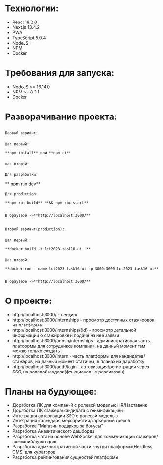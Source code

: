 # Технологии:

* React 18.2.0
* Next.js 13.4.2
* PWA
* TypeScript 5.0.4
* NodeJS
* NPM
* Docker

# Требования для запуска:

* NodeJS >= 16.14.0
* NPM >= 8.3.1
* Docker

# Разворачивание проекта:

## 
    Первый вариант:

### 
    Шаг первый:

    **npm install** или **npm ci**

### 
    Шаг второй:

#### 
    Для разработки:

**
    npm run dev**

#### 
    Для production:

    **npm run build** **&& npm run start**


    В браузере ->**http://localhost:3000/**

## 
    Второй вариант(production):

### 
    Шаг первый:

    **docker build -t lct2023-task16-ui .**

### 
    Шаг второй:

    **docker run --name lct2023-task16-ui -p 3000:3000 lct2023-task16-ui**


    В браузере ->**http://localhost:3000/**

# О проекте:

* http://localhost:3000/ - лендинг
* http://localhost:3000/internships - просмотр доступных стажировок на платформе
* http://localhost:3000/internships/{id} - просмотр детальной информации о стажировке и подаче на нее заявки
* http://localhost:3000/admin/internships - административная часть платформы для сотрудников компании, на данный момент там можно только создать
* http://localhost:3000/intern - часть платформы для кандидатов/стажёров, на данный момент статична, в планах на даработку
* http://localhost:3000/auth/login - авторизация/регистрация через SSO, на ролевой модели(функционал не реализован)

# Планы на будующее:

* Доработка ЛК для компаний с ролевой моделью  HR/Наставник
* Доработка ЛК стажёра/кандидата с геймификацией
* Интеграция авторизации SSO с ролевой моделью
* Интеграция календаря мероприятий/карьерный треков
* Разработка "Магазин подарков за бонусы"
* Разработка Аналитического дашборда
* Разработка чата на основе WebSocket для коммуникации стажёров/компаний/кураторов
* Разработка административной части внутри платформы(Headless CMS) для кураторов
* Разработка рейтингования сущностей платформы
